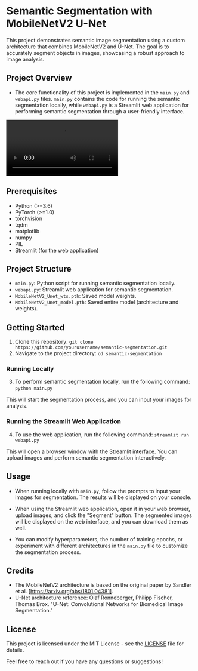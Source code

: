 # Semantic Segmentation with MobileNetV2 U-Net

This project demonstrates semantic image segmentation using a custom architecture that combines MobileNetV2 and U-Net. The goal is to accurately segment objects in images, showcasing a robust approach to image analysis.

## Project Overview

- The core functionality of this project is implemented in the `main.py` and `webapi.py` files. `main.py` contains the code for running the semantic segmentation locally, while `webapi.py` is a Streamlit web application for performing semantic segmentation through a user-friendly interface.

![Web App demo](sample.mp4 "Web App")

## Prerequisites

- Python (>=3.6)
- PyTorch (>=1.0)
- torchvision
- tqdm
- matplotlib
- numpy
- PIL
- Streamlit (for the web application)

## Project Structure

- `main.py`: Python script for running semantic segmentation locally.
- `webapi.py`: Streamlit web application for semantic segmentation.
- `MobileNetV2_Unet_wts.pth`: Saved model weights.
- `MobileNetV2_Unet_model.pth`: Saved entire model (architecture and weights).

## Getting Started

1. Clone this repository: `git clone https://github.com/yourusername/semantic-segmentation.git`
2. Navigate to the project directory: `cd semantic-segmentation`

### Running Locally

3. To perform semantic segmentation locally, run the following command:
`python main.py`

This will start the segmentation process, and you can input your images for analysis.

### Running the Streamlit Web Application

4. To use the web application, run the following command:
`streamlit run webapi.py`

This will open a browser window with the Streamlit interface. You can upload images and perform semantic segmentation interactively.

## Usage

- When running locally with `main.py`, follow the prompts to input your images for segmentation. The results will be displayed on your console.

- When using the Streamlit web application, open it in your web browser, upload images, and click the "Segment" button. The segmented images will be displayed on the web interface, and you can download them as well.

- You can modify hyperparameters, the number of training epochs, or experiment with different architectures in the `main.py` file to customize the segmentation process.

## Credits

- The MobileNetV2 architecture is based on the original paper by Sandler et al. [https://arxiv.org/abs/1801.04381].
- U-Net architecture reference: Olaf Ronneberger, Philipp Fischer, Thomas Brox. "U-Net: Convolutional Networks for Biomedical Image Segmentation."

## License

This project is licensed under the MIT License - see the [LICENSE](LICENSE) file for details.

Feel free to reach out if you have any questions or suggestions!
